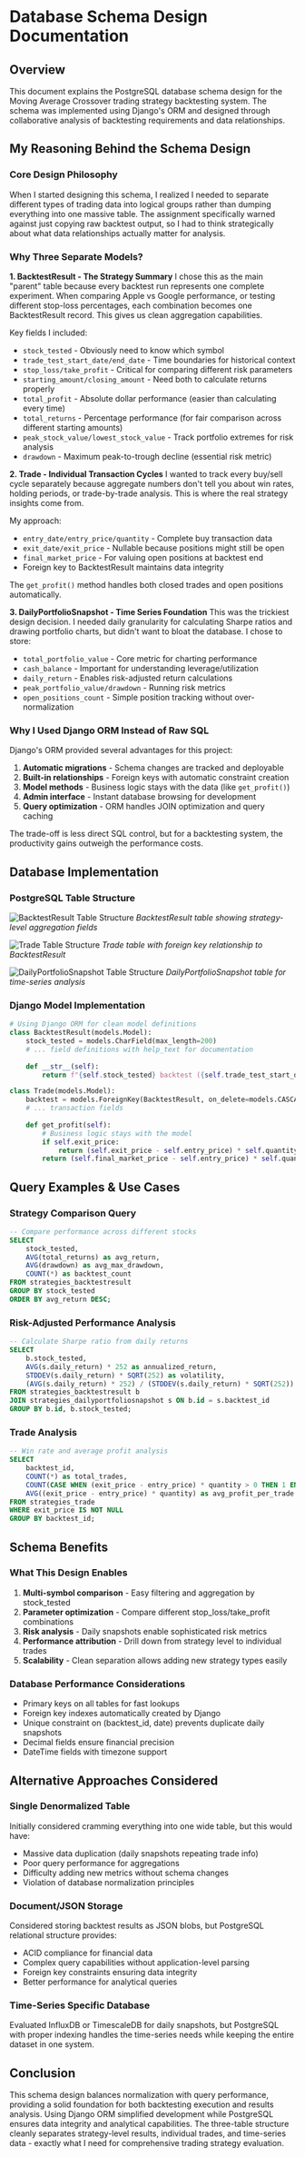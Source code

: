 # Database Schema Design Documentation

## Overview
This document explains the PostgreSQL database schema design for the Moving Average Crossover trading strategy backtesting system. The schema was implemented using Django's ORM and designed through collaborative analysis of backtesting requirements and data relationships.

## My Reasoning Behind the Schema Design

### Core Design Philosophy
When I started designing this schema, I realized I needed to separate different types of trading data into logical groups rather than dumping everything into one massive table. The assignment specifically warned against just copying raw backtest output, so I had to think strategically about what data relationships actually matter for analysis.

### Why Three Separate Models?

**1. BacktestResult - The Strategy Summary**
I chose this as the main "parent" table because every backtest run represents one complete experiment. When comparing Apple vs Google performance, or testing different stop-loss percentages, each combination becomes one BacktestResult record. This gives us clean aggregation capabilities.

Key fields I included:
- `stock_tested` - Obviously need to know which symbol
- `trade_test_start_date/end_date` - Time boundaries for historical context
- `stop_loss/take_profit` - Critical for comparing different risk parameters
- `starting_amount/closing_amount` - Need both to calculate returns properly
- `total_profit` - Absolute dollar performance (easier than calculating every time)
- `total_returns` - Percentage performance (for fair comparison across different starting amounts)
- `peak_stock_value/lowest_stock_value` - Track portfolio extremes for risk analysis
- `drawdown` - Maximum peak-to-trough decline (essential risk metric)

**2. Trade - Individual Transaction Cycles**
I wanted to track every buy/sell cycle separately because aggregate numbers don't tell you about win rates, holding periods, or trade-by-trade analysis. This is where the real strategy insights come from.

My approach:
- `entry_date/entry_price/quantity` - Complete buy transaction data
- `exit_date/exit_price` - Nullable because positions might still be open
- `final_market_price` - For valuing open positions at backtest end
- Foreign key to BacktestResult maintains data integrity

The `get_profit()` method handles both closed trades and open positions automatically.

**3. DailyPortfolioSnapshot - Time Series Foundation**
This was the trickiest design decision. I needed daily granularity for calculating Sharpe ratios and drawing portfolio charts, but didn't want to bloat the database. I chose to store:
- `total_portfolio_value` - Core metric for charting performance
- `cash_balance` - Important for understanding leverage/utilization
- `daily_return` - Enables risk-adjusted return calculations
- `peak_portfolio_value/drawdown` - Running risk metrics
- `open_positions_count` - Simple position tracking without over-normalization

### Why I Used Django ORM Instead of Raw SQL

Django's ORM provided several advantages for this project:
1. **Automatic migrations** - Schema changes are tracked and deployable
2. **Built-in relationships** - Foreign keys with automatic constraint creation
3. **Model methods** - Business logic stays with the data (like `get_profit()`)
4. **Admin interface** - Instant database browsing for development
5. **Query optimization** - ORM handles JOIN optimization and query caching

The trade-off is less direct SQL control, but for a backtesting system, the productivity gains outweigh the performance costs.

## Database Implementation

### PostgreSQL Table Structure

![BacktestResult Table Structure](images/backtestresult_table.png)
*BacktestResult table showing strategy-level aggregation fields*

![Trade Table Structure](images/trade_table.png)
*Trade table with foreign key relationship to BacktestResult*

![DailyPortfolioSnapshot Table Structure](images/dailyportfoliosnapshot_table.png)
*DailyPortfolioSnapshot table for time-series analysis*

### Django Model Implementation

```python
# Using Django ORM for clean model definitions
class BacktestResult(models.Model):
    stock_tested = models.CharField(max_length=200)
    # ... field definitions with help_text for documentation
    
    def __str__(self):
        return f"{self.stock_tested} backtest ({self.trade_test_start_date.date()})"

class Trade(models.Model):
    backtest = models.ForeignKey(BacktestResult, on_delete=models.CASCADE)
    # ... transaction fields
    
    def get_profit(self):
        # Business logic stays with the model
        if self.exit_price:
            return (self.exit_price - self.entry_price) * self.quantity
        return (self.final_market_price - self.entry_price) * self.quantity
```

## Query Examples & Use Cases

### Strategy Comparison Query
```sql
-- Compare performance across different stocks
SELECT 
    stock_tested,
    AVG(total_returns) as avg_return,
    AVG(drawdown) as avg_max_drawdown,
    COUNT(*) as backtest_count
FROM strategies_backtestresult
GROUP BY stock_tested
ORDER BY avg_return DESC;
```

### Risk-Adjusted Performance Analysis
```sql
-- Calculate Sharpe ratio from daily returns
SELECT 
    b.stock_tested,
    AVG(s.daily_return) * 252 as annualized_return,
    STDDEV(s.daily_return) * SQRT(252) as volatility,
    (AVG(s.daily_return) * 252) / (STDDEV(s.daily_return) * SQRT(252)) as sharpe_ratio
FROM strategies_backtestresult b
JOIN strategies_dailyportfoliosnapshot s ON b.id = s.backtest_id
GROUP BY b.id, b.stock_tested;
```

### Trade Analysis
```sql
-- Win rate and average profit analysis
SELECT 
    backtest_id,
    COUNT(*) as total_trades,
    COUNT(CASE WHEN (exit_price - entry_price) * quantity > 0 THEN 1 END) as winning_trades,
    AVG((exit_price - entry_price) * quantity) as avg_profit_per_trade
FROM strategies_trade
WHERE exit_price IS NOT NULL
GROUP BY backtest_id;
```


## Schema Benefits

### What This Design Enables
1. **Multi-symbol comparison** - Easy filtering and aggregation by stock_tested
2. **Parameter optimization** - Compare different stop_loss/take_profit combinations
3. **Risk analysis** - Daily snapshots enable sophisticated risk metrics
4. **Performance attribution** - Drill down from strategy level to individual trades
5. **Scalability** - Clean separation allows adding new strategy types easily

### Database Performance Considerations
- Primary keys on all tables for fast lookups
- Foreign key indexes automatically created by Django
- Unique constraint on (backtest_id, date) prevents duplicate daily snapshots
- Decimal fields ensure financial precision
- DateTime fields with timezone support

## Alternative Approaches Considered

### Single Denormalized Table
Initially considered cramming everything into one wide table, but this would have:
- Massive data duplication (daily snapshots repeating trade info)
- Poor query performance for aggregations
- Difficulty adding new metrics without schema changes
- Violation of database normalization principles

### Document/JSON Storage
Considered storing backtest results as JSON blobs, but PostgreSQL relational structure provides:
- ACID compliance for financial data
- Complex query capabilities without application-level parsing
- Foreign key constraints ensuring data integrity
- Better performance for analytical queries

### Time-Series Specific Database
Evaluated InfluxDB or TimescaleDB for daily snapshots, but PostgreSQL with proper indexing handles the time-series needs while keeping the entire dataset in one system.

## Conclusion

This schema design balances normalization with query performance, providing a solid foundation for both backtesting execution and results analysis. Using Django ORM simplified development while PostgreSQL ensures data integrity and analytical capabilities. The three-table structure cleanly separates strategy-level results, individual trades, and time-series data - exactly what I need for comprehensive trading strategy evaluation.